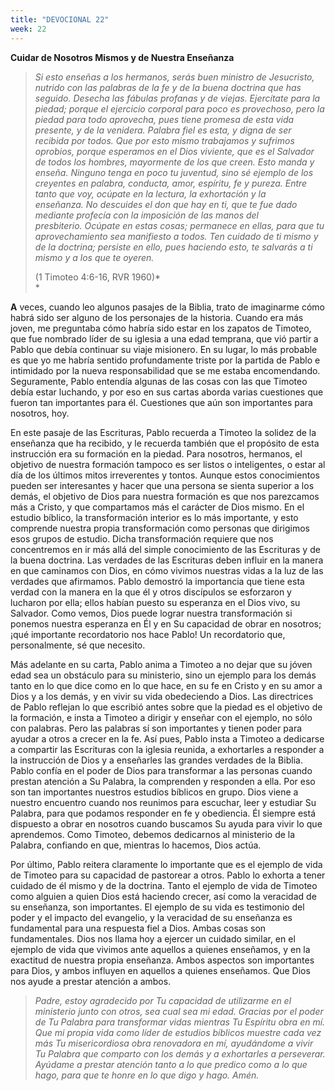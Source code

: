 ```yaml
---
title: "DEVOCIONAL 22"
week: 22
---
```


**Cuidar de Nosotros Mismos y de Nuestra Enseñanza**

> *Si esto enseñas a los hermanos, serás buen ministro de Jesucristo,
> nutrido con las palabras de la fe y de la buena doctrina que has
> seguido. Desecha las fábulas profanas y de viejas. Ejercítate para la
> piedad; porque el ejercicio corporal para poco es provechoso, pero la
> piedad para todo aprovecha, pues tiene promesa de esta vida presente,
> y de la venidera. Palabra fiel es esta, y digna de ser recibida por
> todos. Que por esto mismo trabajamos y sufrimos oprobios, porque
> esperamos en el Dios viviente, que es el Salvador de todos los
> hombres, mayormente de los que creen. Esto manda y enseña. Ninguno
> tenga en poco tu juventud, sino sé ejemplo de los creyentes en
> palabra, conducta, amor, espíritu, fe y pureza. Entre tanto que voy,
> ocúpate en la lectura, la exhortación y la enseñanza. No descuides el
> don que hay en ti, que te fue dado mediante profecía con la imposición
> de las manos del presbiterio. Ocúpate en estas cosas; permanece en
> ellas, para que tu aprovechamiento sea manifiesto a todos. Ten cuidado
> de ti mismo y de la doctrina; persiste en ello, pues haciendo esto, te
> salvarás a ti mismo y a los que te oyeren.*
>
> (1 Timoteo 4:6-16, RVR 1960)*  
> *

**A** veces, cuando leo algunos pasajes de la Biblia, trato de
imaginarme cómo habrá sido ser alguno de los personajes de la historia.
Cuando era más joven, me preguntaba cómo habría sido estar en los
zapatos de Timoteo, que fue nombrado líder de su iglesia a una edad
temprana, que vió partir a Pablo que debía continuar su viaje misionero.
En su lugar, lo más probable es que yo me habría sentido profundamente
triste por la partida de Pablo e intimidado por la nueva responsabilidad
que se me estaba encomendando. Seguramente, Pablo entendía algunas de
las cosas con las que Timoteo debía estar luchando, y por eso en sus
cartas aborda varias cuestiones que fueron tan importantes para él.
Cuestiones que aún son importantes para nosotros, hoy.

En este pasaje de las Escrituras, Pablo recuerda a Timoteo la solidez de
la enseñanza que ha recibido, y le recuerda también que el propósito de
esta instrucción era su formación en la piedad. Para nosotros, hermanos,
el objetivo de nuestra formación tampoco es ser listos o inteligentes, o
estar al día de los últimos mitos irreverentes y tontos. Aunque estos
conocimientos pueden ser interesantes y hacer que una persona se sienta
superior a los demás, el objetivo de Dios para nuestra formación es que
nos parezcamos más a Cristo, y que compartamos más el carácter de Dios
mismo. En el estudio bíblico, la transformación interior es lo más
importante, y esto comprende nuestra propia transformación como personas
que dirigimos esos grupos de estudio. Dicha transformación requiere que
nos concentremos en ir más allá del simple conocimiento de las
Escrituras y de la buena doctrina. Las verdades de las Escrituras deben
influir en la manera en que caminamos con Dios, en cómo vivimos nuestras
vidas a la luz de las verdades que afirmamos. Pablo demostró la
importancia que tiene esta verdad con la manera en la que él y otros
discípulos se esforzaron y lucharon por ella; ellos habían puesto su
esperanza en el Dios vivo, su Salvador. Como vemos, Dios puede lograr
nuestra transformación si ponemos nuestra esperanza en Él y en Su
capacidad de obrar en nosotros; ¡qué importante recordatorio nos hace
Pablo! Un recordatorio que, personalmente, sé que necesito.

Más adelante en su carta, Pablo anima a Timoteo a no dejar que su jóven
edad sea un obstáculo para su ministerio, sino un ejemplo para los demás
tanto en lo que dice como en lo que hace, en su fe en Cristo y en su
amor a Dios y a los demás, y en vivir su vida obedeciendo a Dios. Las
directrices de Pablo reflejan lo que escribió antes sobre que la piedad
es el objetivo de la formación, e insta a Timoteo a dirigir y enseñar
con el ejemplo, no sólo con palabras. Pero las palabras sí son
importantes y tienen poder para ayudar a otros a crecer en la fe. Así
pues, Pablo insta a Timoteo a dedicarse a compartir las Escrituras con
la iglesia reunida, a exhortarles a responder a la instrucción de Dios y
a enseñarles las grandes verdades de la Biblia. Pablo confía en el poder
de Dios para transformar a las personas cuando prestan atención a Su
Palabra, la comprenden y responden a ella. Por eso son tan importantes
nuestros estudios bíblicos en grupo. Dios viene a nuestro encuentro
cuando nos reunimos para escuchar, leer y estudiar Su Palabra, para que
podamos responder en fe y obediencia. Él siempre está dispuesto a obrar
en nosotros cuando buscamos Su ayuda para vivir lo que aprendemos. Como
Timoteo, debemos dedicarnos al ministerio de la Palabra, confiando en
que, mientras lo hacemos, Dios actúa.

Por último, Pablo reitera claramente lo importante que es el ejemplo de
vida de Timoteo para su capacidad de pastorear a otros. Pablo lo exhorta
a tener cuidado de él mismo y de la doctrina. Tanto el ejemplo de vida
de Timoteo como alguien a quien Dios está haciendo crecer, así como la
veracidad de su enseñanza, son importantes. El ejemplo de su vida es
testimonio del poder y el impacto del evangelio, y la veracidad de su
enseñanza es fundamental para una respuesta fiel a Dios. Ambas cosas son
fundamentales. Dios nos llama hoy a ejercer un cuidado similar, en el
ejemplo de vida que vivimos ante aquellos a quienes enseñamos, y en la
exactitud de nuestra propia enseñanza. Ambos aspectos son importantes
para Dios, y ambos influyen en aquellos a quienes enseñamos. Que Dios
nos ayude a prestar atención a ambos.

> *Padre, estoy agradecido por Tu capacidad de utilizarme en el
> ministerio junto con otros, sea cual sea mi edad. Gracias por el poder
> de Tu Palabra para transformar vidas mientras Tu Espíritu obra en mí.
> Que mi propia vida como líder de estudios bíblicos muestre cada vez
> más Tu misericordiosa obra renovadora en mí, ayudándome a vivir Tu
> Palabra que comparto con los demás y a exhortarles a perseverar.
> Ayúdame a prestar atención tanto a lo que predico como a lo que hago,
> para que te honre en lo que digo y hago. Amén.*
